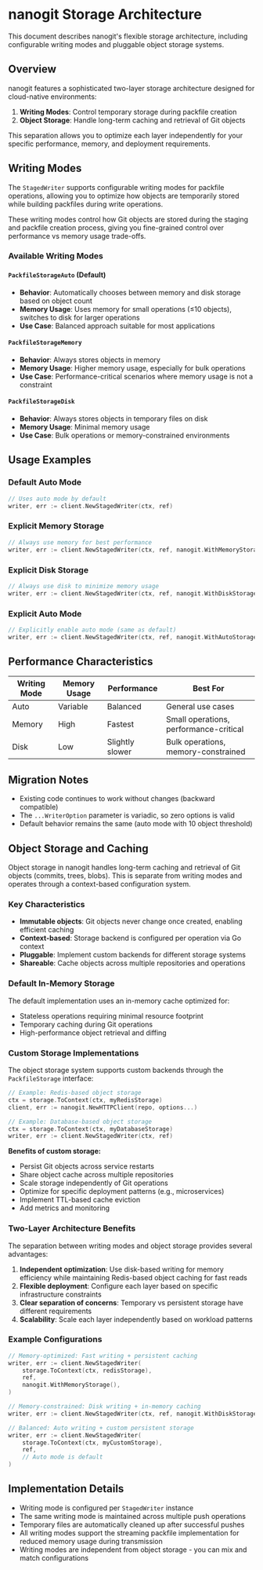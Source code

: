 # nanogit Storage Architecture

This document describes nanogit's flexible storage architecture, including configurable writing modes and pluggable object storage systems.

## Overview

nanogit features a sophisticated two-layer storage architecture designed for cloud-native environments:

1. **Writing Modes**: Control temporary storage during packfile creation
2. **Object Storage**: Handle long-term caching and retrieval of Git objects

This separation allows you to optimize each layer independently for your specific performance, memory, and deployment requirements.

## Writing Modes

The `StagedWriter` supports configurable writing modes for packfile operations, allowing you to optimize how objects are temporarily stored while building packfiles during write operations.

These writing modes control how Git objects are stored during the staging and packfile creation process, giving you fine-grained control over performance vs memory usage trade-offs.

### Available Writing Modes

#### `PackfileStorageAuto` (Default)
- **Behavior**: Automatically chooses between memory and disk storage based on object count
- **Memory Usage**: Uses memory for small operations (≤10 objects), switches to disk for larger operations
- **Use Case**: Balanced approach suitable for most applications

#### `PackfileStorageMemory`
- **Behavior**: Always stores objects in memory
- **Memory Usage**: Higher memory usage, especially for bulk operations
- **Use Case**: Performance-critical scenarios where memory usage is not a constraint

#### `PackfileStorageDisk`
- **Behavior**: Always stores objects in temporary files on disk
- **Memory Usage**: Minimal memory usage
- **Use Case**: Bulk operations or memory-constrained environments

## Usage Examples

### Default Auto Mode
```go
// Uses auto mode by default
writer, err := client.NewStagedWriter(ctx, ref)
```

### Explicit Memory Storage
```go
// Always use memory for best performance
writer, err := client.NewStagedWriter(ctx, ref, nanogit.WithMemoryStorage())
```

### Explicit Disk Storage
```go
// Always use disk to minimize memory usage
writer, err := client.NewStagedWriter(ctx, ref, nanogit.WithDiskStorage())
```

### Explicit Auto Mode
```go
// Explicitly enable auto mode (same as default)
writer, err := client.NewStagedWriter(ctx, ref, nanogit.WithAutoStorage())
```

## Performance Characteristics

| Writing Mode | Memory Usage | Performance | Best For |
|--------------|--------------|-------------|----------|
| Auto | Variable | Balanced | General use cases |
| Memory | High | Fastest | Small operations, performance-critical |
| Disk | Low | Slightly slower | Bulk operations, memory-constrained |

## Migration Notes

- Existing code continues to work without changes (backward compatible)
- The `...WriterOption` parameter is variadic, so zero options is valid
- Default behavior remains the same (auto mode with 10 object threshold)

## Object Storage and Caching

Object storage in nanogit handles long-term caching and retrieval of Git objects (commits, trees, blobs). This is separate from writing modes and operates through a context-based configuration system.

### Key Characteristics

- **Immutable objects**: Git objects never change once created, enabling efficient caching
- **Context-based**: Storage backend is configured per operation via Go context
- **Pluggable**: Implement custom backends for different storage systems
- **Shareable**: Cache objects across multiple repositories and operations

### Default In-Memory Storage

The default implementation uses an in-memory cache optimized for:

- Stateless operations requiring minimal resource footprint
- Temporary caching during Git operations
- High-performance object retrieval and diffing

### Custom Storage Implementations

The object storage system supports custom backends through the `PackfileStorage` interface:

```go
// Example: Redis-based object storage
ctx = storage.ToContext(ctx, myRedisStorage)
client, err := nanogit.NewHTTPClient(repo, options...)

// Example: Database-based object storage  
ctx = storage.ToContext(ctx, myDatabaseStorage)
writer, err := client.NewStagedWriter(ctx, ref)
```

**Benefits of custom storage:**
- Persist Git objects across service restarts
- Share object cache across multiple repositories
- Scale storage independently of Git operations
- Optimize for specific deployment patterns (e.g., microservices)
- Implement TTL-based cache eviction
- Add metrics and monitoring

### Two-Layer Architecture Benefits

The separation between writing modes and object storage provides several advantages:

1. **Independent optimization**: Use disk-based writing for memory efficiency while maintaining Redis-based object caching for fast reads
2. **Flexible deployment**: Configure each layer based on specific infrastructure constraints
3. **Clear separation of concerns**: Temporary vs persistent storage have different requirements
4. **Scalability**: Scale each layer independently based on workload patterns

### Example Configurations

```go
// Memory-optimized: Fast writing + persistent caching
writer, err := client.NewStagedWriter(
    storage.ToContext(ctx, redisStorage),
    ref,
    nanogit.WithMemoryStorage(),
)

// Memory-constrained: Disk writing + in-memory caching
writer, err := client.NewStagedWriter(ctx, ref, nanogit.WithDiskStorage())

// Balanced: Auto writing + custom persistent storage
writer, err := client.NewStagedWriter(
    storage.ToContext(ctx, myCustomStorage),
    ref,
    // Auto mode is default
)
```

## Implementation Details

- Writing mode is configured per `StagedWriter` instance
- The same writing mode is maintained across multiple push operations
- Temporary files are automatically cleaned up after successful pushes
- All writing modes support the streaming packfile implementation for reduced memory usage during transmission
- Writing modes are independent from object storage - you can mix and match configurations